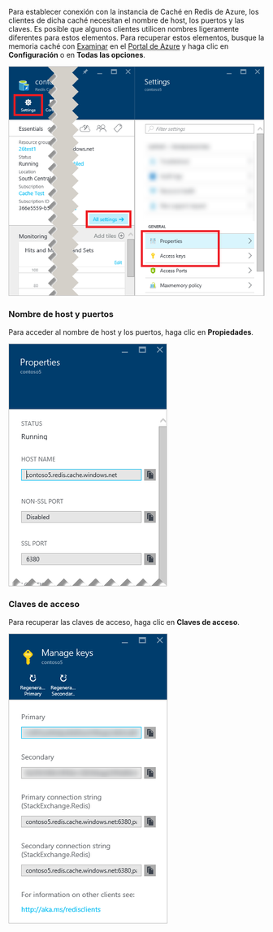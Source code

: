 Para establecer conexión con la instancia de Caché en Redis de Azure, los clientes de dicha caché necesitan el nombre de host, los puertos y las claves. Es posible que algunos clientes utilicen nombres ligeramente diferentes para estos elementos. Para recuperar estos elementos, busque la memoria caché con [Examinar](../articles/redis-cache/cache-configure.md#configure-redis-cache-settings) en el [Portal de Azure](https://portal.azure.com) y haga clic en **Configuración** o en **Todas las opciones**.

![Configuración de caché en Redis](media/redis-cache-access-keys/redis-cache-settings.png)

### Nombre de host y puertos
Para acceder al nombre de host y los puertos, haga clic en **Propiedades**.

![Propiedades de caché en Redis](media/redis-cache-access-keys/redis-cache-properties.png)

### Claves de acceso
Para recuperar las claves de acceso, haga clic en **Claves de acceso**.

![Claves de acceso de caché en Redis](media/redis-cache-access-keys/redis-cache-access-keys.png)

<!---HONumber=AcomDC_0629_2016-->